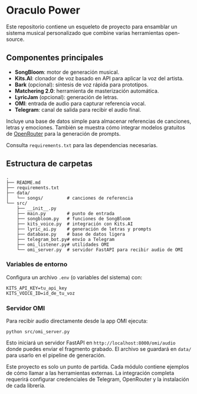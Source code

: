 # Oraculo Power

Este repositorio contiene un esqueleto de proyecto para ensamblar un sistema musical personalizado que combine varias herramientas open-source.

## Componentes principales
- **SongBloom**: motor de generación musical.
- **Kits.AI**: clonador de voz basado en API para aplicar la voz del artista.
- **Bark** (opcional): síntesis de voz rápida para prototipos.
- **Matchering 2.0**: herramienta de masterización automática.
- **LyricJam** (opcional): generación de letras.
- **OMI**: entrada de audio para capturar referencia vocal.
- **Telegram**: canal de salida para recibir el audio final.

Incluye una base de datos simple para almacenar referencias de canciones, letras y emociones. También se muestra cómo integrar modelos gratuitos de [OpenRouter](https://openrouter.ai/models) para la generación de prompts.

Consulta `requirements.txt` para las dependencias necesarias.

## Estructura de carpetas
```
.
├── README.md
├── requirements.txt
├── data/
│   └── songs/         # canciones de referencia
└── src/
    ├── __init__.py
    ├── main.py        # punto de entrada
    ├── songbloom.py   # funciones de SongBloom
    ├── kits_voice.py  # integración con Kits.AI
    ├── lyric_ai.py    # generación de letras y prompts
    ├── database.py    # base de datos ligera
    ├── telegram_bot.py# envío a Telegram
    ├── omi_listener.py# utilidades OMI
    └── omi_server.py  # servidor FastAPI para recibir audio de OMI
```

### Variables de entorno
Configura un archivo `.env` (o variables del sistema) con:

```
KITS_API_KEY=tu_api_key
KITS_VOICE_ID=id_de_tu_voz
```

### Servidor OMI
Para recibir audio directamente desde la app OMI ejecuta:

```
python src/omi_server.py
```

Esto iniciará un servidor FastAPI en `http://localhost:8000/omi/audio` donde
puedes enviar el fragmento grabado. El archivo se guardará en `data/` para
usarlo en el pipeline de generación.

Este proyecto es solo un punto de partida. Cada módulo contiene ejemplos de cómo llamar a las herramientas externas. La integración completa requerirá configurar credenciales de Telegram, OpenRouter y la instalación de cada librería.
